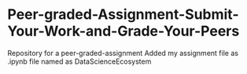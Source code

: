 # Peer-graded-Assignment-Submit-Your-Work-and-Grade-Your-Peers
Repository for a peer-graded-assignment 
Added my assignment file as .ipynb file named as DataScienceEcosystem
